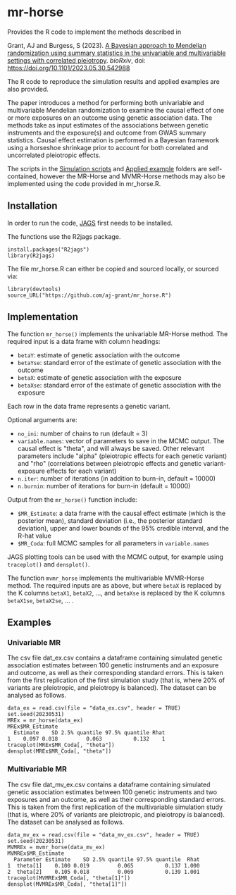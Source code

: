 # mr-horse
Provides the R code to implement the methods described in

Grant, AJ and Burgess, S (2023). [A Bayesian approach to Mendelian randomization using summary statistics in the univariable and multivariable settings with correlated pleiotropy](https://www.biorxiv.org/content/10.1101/2023.05.30.542988v1). *bioRxiv*, doi: https://doi.org/10.1101/2023.05.30.542988

The R code to reproduce the simulation results and applied examples are also provided.

The paper introduces a method for performing both univariable and multivariable Mendelian randomization to examine the
causal effect of one or more exposures on an outcome using genetic association data. The methods take as input estimates
of the associations between genetic instruments and the exposure(s) and outcome from GWAS summary statistics. Causal
effect estimation is performed in a Bayesian framework using a horseshoe shrinkage prior to account for both correlated
and uncorrelated pleiotropic effects.

The scripts in the [Simulation scripts](https://github.com/aj-grant/mrhorse/tree/main/Simulation%20scripts) and
[Applied example](https://github.com/aj-grant/mrhorse/tree/main/Applied%20example) folders are self-contained, however
the MR-Horse and MVMR-Horse methods may also be implemented using the code provided in mr_horse.R.

## Installation
In order to run the code, [JAGS](https://sourceforge.net/projects/mcmc-jags/) first needs to be installed.

The functions use the R2jags package.

```
install.packages("R2jags")
library(R2jags)
```

The file mr_horse.R can either be copied and sourced locally, or sourced via:
```
library(devtools)
source_URL("https://github.com/aj-grant/mr_horse.R")
```

## Implementation
The function `mr_horse()` implements the univariable MR-Horse method. The required input is a data frame with column headings:

- `betaY`: estimate of genetic association with the outcome
- `betaYse`: standard error of the estimate of genetic association with the outcome
- `betaX`: estimate of genetic association with the exposure
- `betaXse`: standard error of the estimate of genetic association with the exposure

Each row in the data frame represents a genetic variant.

Optional arguments are:

- `no_ini`: number of chains to run (default = 3)
- `variable.names`: vector of parameters to save in the MCMC output. The causal effect is "theta", and will always be saved.
Other relevant parameters include "alpha" (pleiotropic effects for each genetic variant) and "rho" (correlations between
pleiotropic effects and genetic variant-exposure effects for each variant)
- `n.iter`: number of iterations (in addition to burn-in, default = 10000)
- `n.burnin`: number of iterations for burn-in (default = 10000)

Output from the `mr_horse()` function include:

- `$MR_Estimate`: a data frame with the causal effect estimate (which is the posterior mean), standard deviation (i.e.,
the posterior standard deviation), upper and lower bounds of the 95% credible interval, and the R-hat value
- `$MR_Coda`: full MCMC samples for all parameters in `variable.names`

JAGS plotting tools can be used with the MCMC output, for example using `traceplot()` and `densplot()`.

The function `mvmr_horse` implements the multivariable MVMR-Horse method. The required inputs are as above, but
where `betaX` is replaced by the K columns `betaX1`, `betaX2`, ..., and `betaXse` is replaced by the K columns
`betaX1se`, `betaX2se`, ... .

## Examples
### Univariable MR
The csv file dat_ex.csv contains a dataframe containing simulated genetic association estimates between 100 genetic
instruments and an exposure and outcome, as well as their corresponding standard errors. This is taken from the first
replication of the first simulation study (that is, where 20% of variants are pleiotropic, and pleiotropy is balanced).
The dataset can be analysed as follows.

```
data_ex = read.csv(file = "data_ex.csv", header = TRUE)
set.seed(20230531)
MREx = mr_horse(data_ex)
MREx$MR_Estimate
  Estimate    SD 2.5% quantile 97.5% quantile Rhat
1    0.097 0.018         0.063          0.132    1
traceplot(MREx$MR_Coda[, "theta"])
densplot(MREx$MR_Coda[, "theta"])
```

### Multivariable MR
The csv file dat_mv_ex.csv contains a dataframe containing simulated genetic association estimates between 100 genetic
instruments and two exposures and an outcome, as well as their corresponding standard errors. This is taken from the first
replication of the multivariable simulation study (that is, where 20% of variants are pleiotropic, and pleiotropy is balanced).
The dataset can be analysed as follows.

```
data_mv_ex = read.csv(file = "data_mv_ex.csv", header = TRUE)
set.seed(20230531)
MVMREx = mvmr_horse(data_mv_ex)
MVMREx$MR_Estimate
  Parameter Estimate    SD 2.5% quantile 97.5% quantile  Rhat
1  theta[1]    0.100 0.019         0.065          0.137 1.000
2  theta[2]    0.105 0.018         0.069          0.139 1.001
traceplot(MVMREx$MR_Coda[, "theta[1]"])
densplot(MVMREx$MR_Coda[, "theta[1]"])
```
